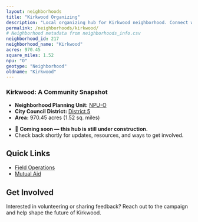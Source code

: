 ```yaml
---
layout: neighborhoods
title: "Kirkwood Organizing"
description: "Local organizing hub for Kirkwood neighborhood. Connect with field operations, mutual aid, and community organizing efforts."
permalink: /neighborhoods/kirkwood/
# Neighborhood metadata from neighborhoods_info.csv
neighborhood_id: 217
neighborhood_name: "Kirkwood"
acres: 970.45
square_miles: 1.52
npu: "O"
geotype: "Neighborhood"
oldname: "Kirkwood"
---
```


### **Kirkwood: A Community Snapshot**

  * **Neighborhood Planning Unit:** [NPU-O](https://www.atlantaga.gov/government/departments/city-planning/neighborhood-planning-units/neighborhood-and-npu-contacts)
  * **City Council District:** [District 5](https://citycouncil.atlantaga.gov/council-members/antonio-lewis)
  * **Area:** 970.45 acres (1.52 sq. miles)

- 🚧 **Coming soon — this hub is still under construction.**
- Check back shortly for updates, resources, and ways to get involved.

## Quick Links

- [Field Operations](./field-ops/)
- [Mutual Aid](./mutual-aid/)

## Get Involved

Interested in volunteering or sharing feedback? Reach out to the campaign and help shape the future of Kirkwood.
